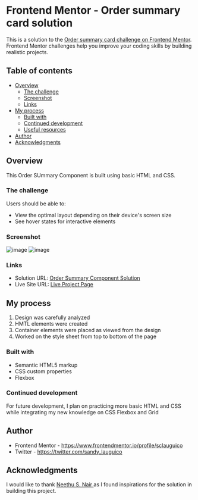 # Frontend Mentor - Order summary card solution

This is a solution to the [Order summary card challenge on Frontend Mentor](https://www.frontendmentor.io/challenges/order-summary-component-QlPmajDUj). Frontend Mentor challenges help you improve your coding skills by building realistic projects. 

## Table of contents

- [Overview](#overview)
  - [The challenge](#the-challenge)
  - [Screenshot](#screenshot)
  - [Links](#links)
- [My process](#my-process)
  - [Built with](#built-with)
  - [Continued development](#continued-development)
  - [Useful resources](#useful-resources)
- [Author](#author)
- [Acknowledgments](#acknowledgments)

## Overview
<p> This Order SUmmary Component is built using basic HTML and CSS. </p>

### The challenge

Users should be able to:

- View the optimal layout depending on their device's screen size
- See hover states for interactive elements

### Screenshot
![image](https://user-images.githubusercontent.com/67311751/158730797-f9623e48-d6cc-4da2-8c2b-0156ed022416.png)
![image](https://user-images.githubusercontent.com/67311751/158730927-e0a49a69-0c1f-418e-bc01-552290e75e6f.png)

### Links

- Solution URL: [Order Summary Component Solution](https://github.com/sclauguico/order-summary-component)
- Live Site URL: [Live Project Page](https://sclauguico.github.io/order-summary-component/)

## My process
1. Design was carefully analyzed
2. HMTL elements were created
3. Container elements were placed as viewed from the design
4. Worked on the style sheet from top to bottom of the page

### Built with

- Semantic HTML5 markup
- CSS custom properties
- Flexbox


### Continued development

For future development, I plan on practicing more basic HTML and CSS while integrating my new knowledge on CSS Flexbox and Grid


## Author

- Frontend Mentor - https://www.frontendmentor.io/profile/sclauguico
- Twitter - https://twitter.com/sandy_lauguico

## Acknowledgments

I would like to thank <a href="https://github.com/nees101">Neethu S. Nair </a>as I found inspirations for the solution in building this project.
